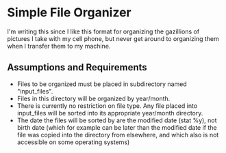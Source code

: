 # Simple File Organizer

I'm writing this since I like this format for organizing the gazillions of pictures I take with my cell phone, but never get around to organizing them when I transfer them to my machine.

## Assumptions and Requirements

- Files to be organized must be placed in subdirectory named "input_files".
- Files in this directory will be organized by year/month.
- There is currently no restriction on file type.  Any file placed into input_files will be sorted into its appropriate year/month directory.
- The date the files will be sorted by are the modified date (stat %y), not birth date (which for example can be later than the modified date if the file was copied into the directory from elsewhere, and which also is not accessible on some operating systems)